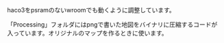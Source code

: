 haco3をpsramのないwroomでも動くように調整しています。

「Processing」フォルダにはpngで書いた地図をバイナリに圧縮するコードが入っています。オリジナルのマップを作るときに使います。
